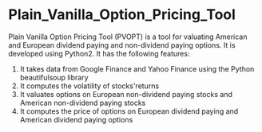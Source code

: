 # Plain_Vanilla_Option_Pricing_Tool
Plain Vanilla Option Pricing Tool (PVOPT) is a tool for valuating American and European dividend paying and non-dividend paying options. It is developed using Python2.
It has the following features:
1. It takes data from Google Finance and Yahoo Finance using the Python beautifulsoup library
2. It computes the volatility of stocks'returns
3. It valuates options on European non-dividend paying stocks and American non-dividend paying stocks
4. It computes the price of options on European dividend paying and American dividend paying options
